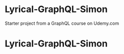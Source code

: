 # Lyrical-GraphQL-Simon

Starter project from a GraphQL course on Udemy.com
# Lyrical-GraphQL-Simon
